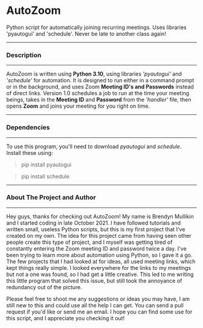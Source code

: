 # AutoZoom

Python script for automatically joining recurring meetings. Uses libraries 'pyautogui' and 'schedule'. Never be late to another class again!

---

### Description

---

AutoZoom is written using **Python 3.10**, using libraries *'pyautogui'* and *'schedule'* for automation. It is designed to run either in a command prompt or in the background, and uses Zoom **Meeting ID's and Passwords** instead of direct links. Version 1.0 schedules a job to run at the time your meeting beings, takes in the **Meeting ID** and **Password** from the *'handler'* file, then opens **Zoom** and joins your meeting for you right on time.

---

### Dependencies

---

To use this program, you'll need to download *pyautogui* and *schedule*. Install these using:

> pip install pyautogui

> pip install schedule

---

### About The Project and Author

---

Hey guys, thanks for checking out AutoZoom! My name is Brendyn Mullikin and I started coding in late October 2021. I have followed tutorials and written small, useless Python scripts, but this is my first project that I've created on my own. The idea for this project came from having seen other people create this type of project, and I myself was getting tired of constantly entering the Zoom meeting ID and password twice a day. I've been trying to learn more about automation using Python, so I gave it a go. The few projects that I had looked at for ideas, all used meeting links, which kept things really simple. I looked everywhere for the links to my meetings but not a one was found, so I had get a little creative. This led to me writing this little program that solved this issue, but still took the annoyance of redundancy out of the picture.

Please feel free to shoot me any suggestions or ideas you may have, I am still new to this and could use all the help I can get. You can send a pull request if you'd like or send me an email. I hope you can find some use for this script, and I appreciate you checking it out! 

